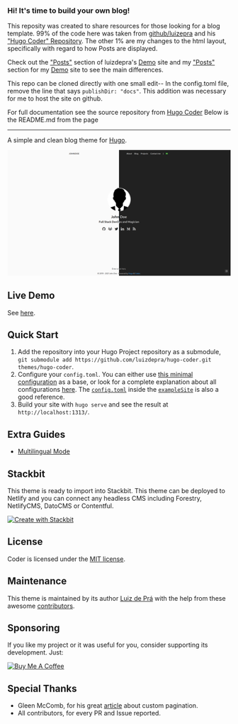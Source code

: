 ### Hi! It's time to build your own blog! ###
This reposity was created to share resources for those looking for a blog template. 99% of the code here was taken from [github/luizepra](https://github.com/luizdepra) and his ["Hugo Coder" Repository](https://github.com/luizdepra/hugo-coder). The other 1% are my changes to the html layout, specifically with regard to how Posts are displayed.

Check out the ["Posts"](https://hugo-coder.netlify.app/posts/) section of luizdepra's [Demo](https://hugo-coder.netlify.app/) site and my ["Posts"](https://justinoeuf.github.io/hugo_blog_public/posts/) section for my [Demo](https://justinoeuf.github.io/hugo_blog_public/) site to see the main differences.

This repo can be cloned directly with one small edit-- In the config.toml file, remove the line that says `publishDir: "docs"`. This addition was necessary for me to host the site on github.

For full documentation see the source repository from [Hugo Coder](https://github.com/luizdepra/hugo-coder) Below is the README.md from the page

---

A simple and clean blog theme for [Hugo](https://gohugo.io/).

![](https://github.com/luizdepra/hugo-coder/blob/master/images/screenshot.png)

## Live Demo

See [here](https://hugo-coder.netlify.app/).

## Quick Start

1. Add the repository into your Hugo Project repository as a submodule, `git submodule add https://github.com/luizdepra/hugo-coder.git themes/hugo-coder`.
2. Configure your `config.toml`. You can either use [this minimal configuration](https://github.com/luizdepra/hugo-coder/wiki/Configurations#complete-example) as a base, or look for a complete explanation about all configurations [here](https://github.com/luizdepra/hugo-coder/wiki/Configurations). The [`config.toml`](https://github.com/luizdepra/hugo-coder/blob/master/exampleSite/config.toml) inside the [`exampleSite`](https://github.com/luizdepra/hugo-coder/tree/master/exampleSite) is also a good reference.
3. Build your site with `hugo serve` and see the result at `http://localhost:1313/`.

## Extra Guides

* [Multilingual Mode](https://github.com/luizdepra/hugo-coder/wiki/Multilingual-Mode)

## Stackbit

This theme is ready to import into Stackbit. This theme can be deployed to Netlify and you can connect any headless CMS including Forestry, NetlifyCMS, DatoCMS or Contentful.

[![Create with Stackbit](https://assets.stackbit.com/badge/create-with-stackbit.svg)](https://app.stackbit.com/create?theme=https://github.com/luizdepra/hugo-coder)

## License

Coder is licensed under the [MIT license](https://github.com/luizdepra/hugo-coder/blob/master/LICENSE.md).

## Maintenance

This theme is maintained by its author [Luiz de Prá](https://github.com/luizdepra) with the help from these awesome [contributors](CONTRIBUTORS.md).

## Sponsoring

If you like my project or it was useful for you, consider supporting its development. Just:

<a href="https://www.buymeacoffee.com/luizdepra" target="_blank"><img src="https://cdn.buymeacoffee.com/buttons/default-green.png" alt="Buy Me A Coffee" height="41" width="174"></a>

## Special Thanks

- Gleen McComb, for his great [article](https://glennmccomb.com/articles/how-to-build-custom-hugo-pagination/) about custom pagination.
- All contributors, for every PR and Issue reported.
